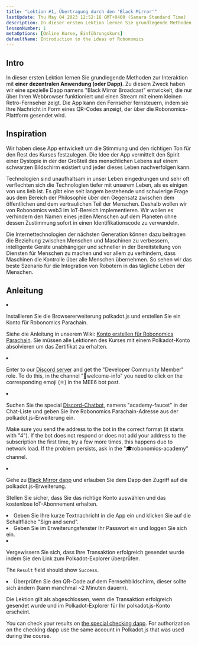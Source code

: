 ```yaml
---
title: "Lektion #1, Übertragung durch den 'Black Mirror'"
lastUpdate: Thu May 04 2023 12:52:16 GMT+0400 (Samara Standard Time)
description: In dieser ersten Lektion lernen Sie grundlegende Methoden zur Interaktion mit einer dezentralen Anwendung (oder Dapp).
lessonNumber: 1
metaOptions: [Online Kurse, Einführungskurs]
defaultName: Introduction to the ideas of Robonomics
---
```


## Intro

In dieser ersten Lektion lernen Sie grundlegende Methoden zur Interaktion mit **einer dezentralen Anwendung (oder Dapp)**. Zu diesem Zweck haben wir eine spezielle Dapp namens "Black Mirror Broadcast" entwickelt, die nur über Ihren Webbrowser funktioniert und einen Stream mit einem kleinen Retro-Fernseher zeigt. Die App kann den Fernseher fernsteuern, indem sie Ihre Nachricht in Form eines QR-Codes anzeigt, der über die Robonomics-Plattform gesendet wird.

## Inspiration

Wir haben diese App entwickelt um die Stimmung und den richtigen Ton für den Rest des Kurses festzulegen. Die Idee der App vermittelt den Spirit einer Dystopie in der der Großteil des menschlichen Lebens auf einem schwarzen Bildschirm existiert und jeder dieses Leben nachverfolgen kann. 

Technologien sind unaufhaltsam in unser Leben eingedrungen und sehr oft verflechten sich die Technologien tiefer mit unserem Leben, als es einigen von uns lieb ist. Es gibt eine seit langem bestehende und schwierige Frage aus dem Bereich der Philosophie über den Gegensatz zwischen dem öffentlichen und dem vertraulichen Teil der Menschen. Deshalb wollen wir von Robonomics web3 im IoT-Bereich implementieren. Wir wollen es verhindern den Namen eines jeden Menschen auf dem Planeten ohne dessen Zustimmung sofort in einen Identifikationscode zu verwandeln. 

Die Internettechnologien der nächsten Generation können dazu beitragen die Beziehung zwischen Menschen und Maschinen zu verbessern, intelligente Geräte unabhängiger und schneller in der Bereitstellung von Diensten für Menschen zu machen und vor allem zu verhindern, dass Maschinen die Kontrolle über alle Menschen übernehmen. So sehen wir das beste Szenario für die Integration von Robotern in das tägliche Leben der Menschen.

## Anleitung

<List type="numbers">

<li>

Installieren Sie die Browsererweiterung polkadot.js und erstellen Sie ein Konto für Robonomics Parachain. 

Siehe die Anleitung in unserem Wiki: [Konto erstellen für Robonomics Parachain](https://wiki.robonomics.network/docs/create-account-in-dapp/). Sie müssen alle Lektionen des Kurses mit einem Polkadot-Konto absolvieren um das Zertifikat zu erhalten.

</li>

<li>

Enter to our [Discord server](https://discord.gg/xqDgG3EGm9) and get the "Developer Community Member" role. To do this, in the channel "👋welcome-info" you need to click on the corresponding emoji (⚛️) in the MEE6 bot post.

</li>

<li>

Suchen Sie the special [Discord-Chatbot](https://discord.com/channels/803947358492557312/944186892038053899), namens "academy-faucet" in der Chat-Liste und geben Sie Ihre Robonomics Parachain-Adresse aus der polkadot.js-Erweiterung ein.

Make sure you send the address to the bot in the correct format (it starts with "4"). If the bot does not respond or does not add your address to the subscription the first time, try a few more times, this happens due to network load. If the problem persists, ask in the "🎓robonomics-academy" channel.

</li>

<li>

Gehe zu [Black Mirror dapp](https://blackmirror.robonomics.academy) und erlauben Sie dem Dapp den Zugriff auf die polkadot.js-Erweiterung. 

Stellen Sie sicher, dass Sie das richtige Konto auswählen und das kostenlose IoT-Abonnement erhalten.

</li>

<li>
Geben Sie Ihre kurze Textnachricht in die App ein und klicken Sie auf die Schaltfläche "Sign and send".
</li>

<li>
Geben Sie im Erweiterungsfenster Ihr Passwort ein und loggen Sie sich ein.
</li>

<li>

Vergewissern Sie sich, dass Ihre Transaktion erfolgreich gesendet wurde indem Sie den Link zum Polkadot-Explorer überprüfen.

The <code>Result</code> field should show <code>Success</code>.
</li>

<li>
Überprüfen Sie den QR-Code auf dem Fernsehbildschirm, dieser sollte sich ändern (kann manchmal ~2 Minuten dauern).
</li>
</List>

<Result>

Die Lektion gilt als abgeschlossen, wenn die Transaktion erfolgreich gesendet wurde und im Polkadot-Explorer für Ihr polkadot.js-Konto erscheint.

You can check your results on [the special checking dapp](https://lk.robonomics.academy/). For authorization on the checking dapp use the same account in Polkadot.js that was used during the course.

</Result>
